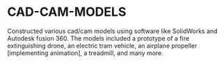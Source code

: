 # CAD-CAM-MODELS
Constructed various cad/cam models using software like SolidWorks and Autodesk fusion 360. The models included a prototype of a fire extinguishing drone, an electric tram vehicle, an airplane propeller [implementing animation], a treadmill, and many more. 
